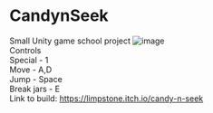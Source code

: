 # CandynSeek
Small Unity game school project
![image](https://github.com/LimpStone/CandynSeek/assets/69880372/6d08ea4e-ec10-4d42-877f-e789bb9baeff)  
Controls  
Special - 1  
Move - A,D  
Jump - Space  
Break jars - E  
Link to build: https://limpstone.itch.io/candy-n-seek
